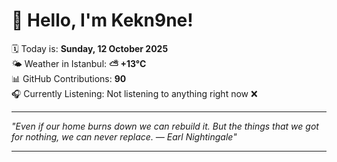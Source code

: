 # 👋 Hello, I'm Kekn9ne!

🗓️ Today is: **Sunday, 12 October 2025**  
🌤️ Weather in Istanbul: **⛅️  +13°C**  
📊 GitHub Contributions: **90**  
🎧 Currently Listening: Not listening to anything right now ❌

---

_"Even if our home burns down we can rebuild it. But the things that we got for nothing, we can never replace. — *Earl Nightingale*"_

---
